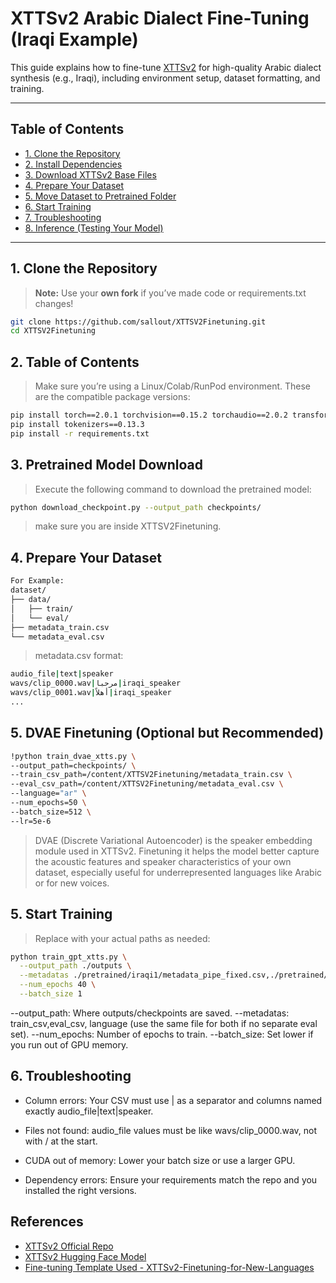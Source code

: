 # XTTSv2 Arabic Dialect Fine-Tuning (Iraqi Example)

This guide explains how to fine-tune [XTTSv2](https://github.com/coqui-ai/TTS) for high-quality Arabic dialect synthesis (e.g., Iraqi), including environment setup, dataset formatting, and training.

---

## Table of Contents

- [1. Clone the Repository](#1-clone-the-repository)
- [2. Install Dependencies](#2-install-dependencies)
- [3. Download XTTSv2 Base Files](#3-download-xttsv2-base-files)
- [4. Prepare Your Dataset](#4-prepare-your-dataset)
- [5. Move Dataset to Pretrained Folder](#5-move-dataset-to-pretrained-folder)
- [6. Start Training](#6-start-training)
- [7. Troubleshooting](#7-troubleshooting)
- [8. Inference (Testing Your Model)](#8-inference-testing-your-model)

---

## 1. Clone the Repository

> **Note:** Use your **own fork** if you’ve made code or requirements.txt changes!

```bash
git clone https://github.com/sallout/XTTSV2Finetuning.git
cd XTTSV2Finetuning
```
## 2. Table of Contents
> Make sure you’re using a Linux/Colab/RunPod environment. These are the compatible package versions:
```bash
pip install torch==2.0.1 torchvision==0.15.2 torchaudio==2.0.2 transformers==4.31.0
pip install tokenizers==0.13.3
pip install -r requirements.txt
```
## 3. Pretrained Model Download
> Execute the following command to download the pretrained model:
```bash
python download_checkpoint.py --output_path checkpoints/
```
> make sure you are inside XTTSV2Finetuning.

## 4. Prepare Your Dataset
```bash
For Example:
dataset/
├── data/
│   ├── train/
│   └── eval/
├── metadata_train.csv
└── metadata_eval.csv
```
> metadata.csv format:
```bash
audio_file|text|speaker
wavs/clip_0000.wav|مرحبا|iraqi_speaker
wavs/clip_0001.wav|أهلاً|iraqi_speaker
...
```
## 5. DVAE Finetuning (Optional but Recommended)
```bash
!python train_dvae_xtts.py \
--output_path=checkpoints/ \
--train_csv_path=/content/XTTSV2Finetuning/metadata_train.csv \
--eval_csv_path=/content/XTTSV2Finetuning/metadata_eval.csv \
--language="ar" \
--num_epochs=50 \
--batch_size=512 \
--lr=5e-6
```
> DVAE (Discrete Variational Autoencoder) is the speaker embedding module used in XTTSv2.
> Finetuning it helps the model better capture the acoustic features and speaker characteristics of your own dataset, especially useful for underrepresented languages like Arabic or for new voices.

## 5. Start Training
> Replace with your actual paths as needed:

```bash
python train_gpt_xtts.py \
  --output_path ./outputs \
  --metadatas ./pretrained/iraqi1/metadata_pipe_fixed.csv,./pretrained/iraqi1/metadata_pipe_fixed.csv,ar \
  --num_epochs 40 \
  --batch_size 1
```
--output_path: Where outputs/checkpoints are saved.
--metadatas: train_csv,eval_csv, language (use the same file for both if no separate eval set).
--num_epochs: Number of epochs to train.
--batch_size: Set lower if you run out of GPU memory.

## 6. Troubleshooting
- Column errors:
Your CSV must use | as a separator and columns named exactly audio_file|text|speaker.

- Files not found:
audio_file values must be like wavs/clip_0000.wav, not with / at the start.

- CUDA out of memory:
Lower your batch size or use a larger GPU.

- Dependency errors:
Ensure your requirements match the repo and you installed the right versions.


## References
- [XTTSv2 Official Repo](https://github.com/coqui-ai/TTS)
- [XTTSv2 Hugging Face Model](https://huggingface.co/coqui/XTTS-v2)
- [Fine-tuning Template Used - XTTSv2-Finetuning-for-New-Languages ](https://github.com/anhnh2002/XTTSv2-Finetuning-for-New-Languages)

